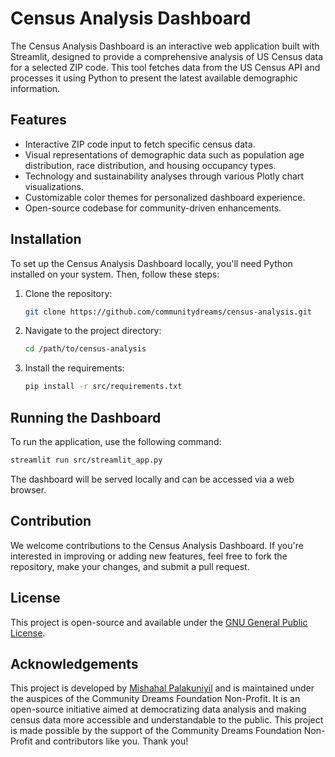 # Census Analysis Dashboard

The Census Analysis Dashboard is an interactive web application built with Streamlit, designed to provide a comprehensive analysis of US Census data for a selected ZIP code. This tool fetches data from the US Census API and processes it using Python to present the latest available demographic information.

## Features

- Interactive ZIP code input to fetch specific census data.
- Visual representations of demographic data such as population age distribution, race distribution, and housing occupancy types.
- Technology and sustainability analyses through various Plotly chart visualizations.
- Customizable color themes for personalized dashboard experience.
- Open-source codebase for community-driven enhancements.

## Installation

To set up the Census Analysis Dashboard locally, you'll need Python installed on your system. Then, follow these steps:

1. Clone the repository:
   ```sh
   git clone https://github.com/communitydreams/census-analysis.git
   ```
2. Navigate to the project directory:
   ```sh
   cd /path/to/census-analysis
   ```
3. Install the requirements:
   ```sh
   pip install -r src/requirements.txt
   ```

## Running the Dashboard

To run the application, use the following command:

```sh
streamlit run src/streamlit_app.py
```

The dashboard will be served locally and can be accessed via a web browser.

## Contribution

We welcome contributions to the Census Analysis Dashboard. If you're interested in improving or adding new features, feel free to fork the repository, make your changes, and submit a pull request.

## License

This project is open-source and available under the [GNU General Public License](LICENSE).

## Acknowledgements

This project is developed by [Mishahal Palakuniyil](https://github.com/thebadcoder96) and is maintained under the auspices of the Community Dreams Foundation Non-Profit. It is an open-source initiative aimed at democratizing data analysis and making census data more accessible and understandable to the public. This project is made possible by the support of the Community Dreams Foundation Non-Profit and contributors like you. Thank you!
